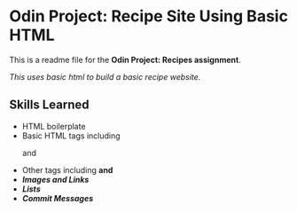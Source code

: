 # Odin Project: Recipe Site Using Basic HTML
This is a readme file for the **Odin Project: Recipes assignment**.

*This uses basic html to build a basic recipe website.*

## Skills Learned
- HTML boilerplate
- Basic HTML tags including <p> and <h1-6>
- Other tags including <strong> and <em>
- Images and Links
- Lists
- Commit Messages